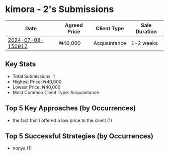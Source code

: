 # kimora - 2's Submissions

| Date | Agreed Price | Client Type | Sale Duration |
|------|--------------|-------------|----------------|
| [2024-07-08-150912](2024-07-08-150912_sale_submission.md) | ₦40,000 | Acquaintance | 1-2 weeks |

## Key Stats
- Total Submissions: 1
- Highest Price: ₦40,000
- Lowest Price: ₦40,000
- Most Common Client Type: Acquaintance

## Top 5 Key Approaches (by Occurrences)
- the fact that i offered a low price to the client (1)

## Top 5 Successful Strategies (by Occurrences)
- nonya (1)